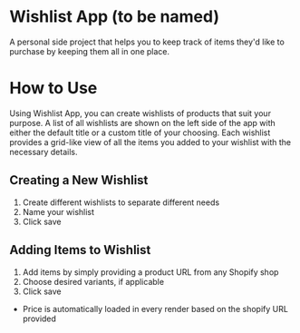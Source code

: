 # Wishlist App (to be named) 

A personal side project that helps you to keep track of items they'd like to purchase by keeping them all in one place. 

# How to Use
Using Wishlist App, you can create wishlists of products that suit your purpose. A list of all wishlists are shown on the left side of the app with either the default title or a custom title of your choosing. Each wishlist provides a grid-like view of all the items you added to your wishlist with the necessary details. 

## Creating a New Wishlist 
1. Create different wishlists to separate different needs
2. Name your wishlist
3. Click save

## Adding Items to Wishlist
1. Add items by simply providing a product URL from any Shopify shop
2. Choose desired variants, if applicable
3. Click save

* Price is automatically loaded in every render based on the shopify URL provided
